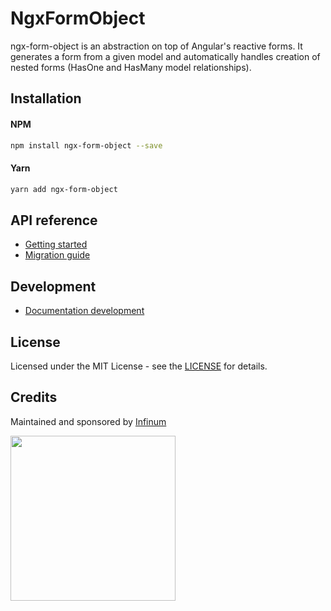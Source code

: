 # NgxFormObject

ngx-form-object is an abstraction on top of Angular's reactive forms. It generates a form from a given model and automatically handles creation of nested forms (HasOne and HasMany model relationships).

## Installation

#### NPM

```bash
npm install ngx-form-object --save
```

#### Yarn

```bash
yarn add ngx-form-object
```

## API reference

* [Getting started](https://infinum.github.io/ngx-form-object/docs/)
* [Migration guide](https://infinum.github.io/ngx-form-object/docs/migration-guide)

## Development

* [Documentation development](./docusaurus/README.md)

## License

Licensed under the MIT License - see the [LICENSE](LICENSE) for details.

## Credits ##

Maintained and sponsored by [Infinum](https://infinum.com)

<img src="https://infinum.co/infinum.png" width="264">
